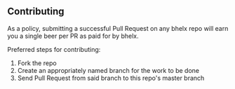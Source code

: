 ## Contributing

As a policy, submitting a successful Pull Request on any bhelx repo will earn you a single beer per PR as paid for by bhelx.

Preferred steps for contributing:

1. Fork the repo
2. Create an appropriately named branch for the work to be done
3. Send Pull Request from said branch to this repo's master branch

